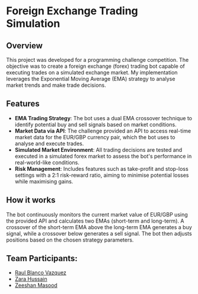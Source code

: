 # Foreign Exchange Trading Simulation
## Overview
This project was developed for a programming challenge competition. The objective was to create a foreign exchange (forex) trading bot capable of executing trades on a simulated exchange market. My implementation leverages the Exponential Moving Average (EMA) strategy to analyse market trends and make trade decisions.

## Features
- **EMA Trading Strategy**: The bot uses a dual EMA crossover technique to identify potential buy and sell signals based on market conditions.
- **Market Data via API**: The challenge provided an API to access real-time market data for the EUR/GBP currency pair, which the bot uses to analyse and execute trades.
- **Simulated Market Environment**: All trading decisions are tested and executed in a simulated forex market to assess the bot's performance in real-world-like conditions.
- **Risk Management**: Includes features such as take-profit and stop-loss settings with a 2:1 risk-reward ratio, aiming to minimise potential losses while maximising gains.

## How it works
The bot continuously monitors the current market value of EUR/GBP using the provided API and calculates two EMAs (short-term and long-term). A crossover of the short-term EMA above the long-term EMA generates a buy signal, while a crossover below generates a sell signal. The bot then adjusts positions based on the chosen strategy parameters.

## Team Participants:
- [Raul Blanco Vazquez](https://www.linkedin.com/in/raulblancovazquez/)
- [Zara Hussain](https://www.linkedin.com/in/zarahussain25/)
- [Zeeshan Masood](https://www.linkedin.com/in/zeeshan-masood/)